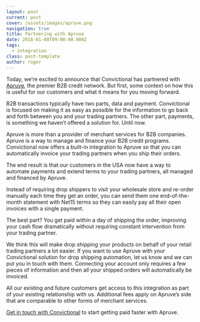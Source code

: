 ```yaml
---
layout: post
current: post
cover: /assets/images/apruve.png
navigation: true
title: Partnering with Apruve
date: 2018-01-08T09:00:00.000Z
tags:
  - integration
class: post-template
author: roger
---
```


Today, we’re excited to announce that Convictional has partnered with <a href="https://goo.gl/QdMb2h">Apruve</a>, the premier B2B credit network. But first, some context on how this is useful for our customers and what it means for you moving forward.

B2B transactions typically have two parts, data and payment. Convictional is focused on making it as easy as possible for the information to go back and forth between you and your trading partners. The other part, payments, is something we haven’t offered a solution for. Until now.

Apruve is more than a provider of merchant services for B2B companies. Apruve is a way to manage and finance your B2B credit programs. Convictional now offers a built-in integration to Apruve so that you can automatically invoice your trading partners when you ship their orders.

The end result is that our customers in the USA now have a way to automate payments and extend terms to your trading partners, all managed and financed by Apruve.

Instead of requiring drop shippers to visit your wholesale store and re-order manually each time they get an order, you can send them one end-of-the-month statement with Net15 terms so they can easily pay all their open invoices with a single payment. 

The best part? You get paid within a day of shipping the order, improving your cash flow dramatically without requiring constant intervention from your trading partner.

We think this will make drop shipping your products on behalf of your retail trading partners a lot easier. If you want to use Apruve with your Convictional solution for drop shipping automation, let us know and we can put you in touch with them. Connecting your account only requires a few pieces of information and then all your shipped orders will automatically be invoiced. 

All our existing and future customers get access to this integration as part of your existing relationship with us. Additional fees apply on Apruve’s side that are comparable to other forms of merchant services.

<a href="https://convictional.com/pages/contact">Get in touch with Convictional</a> to start getting paid faster with Apruve.
